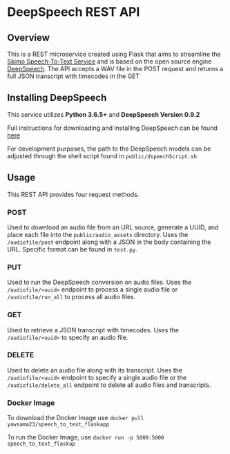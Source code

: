 # DeepSpeech REST API 

## Overview
This is a REST microservice created using Flask that aims to streamline the [Skimo Speech-To-Text Service](https://github.com/skimotv/SkimoSpeechToTextService/) and is based on the open source engine [DeepSpeech](https://github.com/mozilla/DeepSpeech). The API accepts a WAV file in the POST request and returns a full JSON transcript with timecodes in the GET   

## Installing DeepSpeech
This service utilizes **Python 3.6.5+** and **DeepSpeech Version 0.9.2**

Full instructions for downloading and installing DeepSpeech can be found [here](https://deepspeech.readthedocs.io/en/v0.9.2/)

For development purposes, the path to the DeepSpeech models can be adjusted through the shell script found in `public/dspeechScript.sh` 

## Usage
This REST API provides four request methods.

### POST
Used to download an audio file from an URL source, generate a UUID, and place each file into the `public/audio_assets` directory. Uses the `/audiofile/post` endpoint along with a JSON in the body containing the URL. Specific format can be found in `test.py`.

### PUT
Used to run the DeepSpeech conversion on audio files. Uses the `/audiofile/<uuid>` endpoint to process a single audio file or `/audiofile/run_all` to process all audio files.

### GET
Used to retrieve a JSON transcript with timecodes. Uses the `/audiofile/<uuid>` to specify an audio file.

### DELETE
Used to delete an audio file along with its transcript. Uses the `/audiofile/<uuid>` endpoint to specify a single audio file or the `/audiofile/delete_all` endpoint to delete all audio files and transcripts. 

### Docker Image
To download the Docker Image use `docker pull yawsama23/speech_to_text_flaskapp`

To run the Docker Image, use `docker run -p 5000:5000 speech_to_text_flaskap` 

